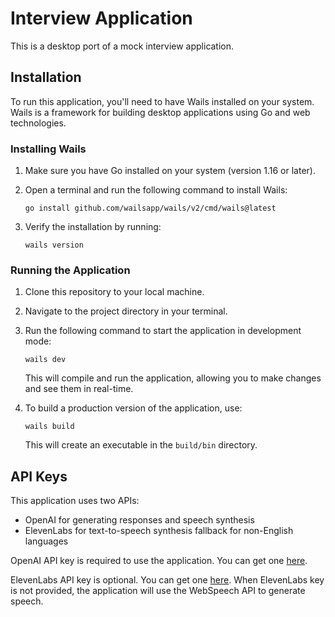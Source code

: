 
# Interview Application

This is a desktop port of a mock interview application.

## Installation

To run this application, you'll need to have Wails installed on your system. Wails is a framework for building desktop applications using Go and web technologies.

### Installing Wails

1. Make sure you have Go installed on your system (version 1.16 or later).
2. Open a terminal and run the following command to install Wails:

   ```
   go install github.com/wailsapp/wails/v2/cmd/wails@latest
   ```

3. Verify the installation by running:

   ```
   wails version
   ```

### Running the Application

1. Clone this repository to your local machine.
2. Navigate to the project directory in your terminal.
3. Run the following command to start the application in development mode:

   ```
   wails dev
   ```

   This will compile and run the application, allowing you to make changes and see them in real-time.

4. To build a production version of the application, use:

   ```
   wails build
   ```

   This will create an executable in the `build/bin` directory.

## API Keys

This application uses two APIs:

- OpenAI for generating responses and speech synthesis
- ElevenLabs for text-to-speech synthesis fallback for non-English languages

OpenAI API key is required to use the application. You can get one [here](https://platform.openai.com/signup).

ElevenLabs API key is optional. You can get one [here](https://elevenlabs.io/signup). When ElevenLabs key is not provided, the application will use the WebSpeech API to generate speech.